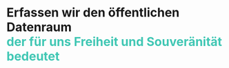 # Erfassen wir den öffentlichen Datenraum</br> <span style="color:#41C7B4;"> der für uns Freiheit und Souveränität bedeutet</span>
